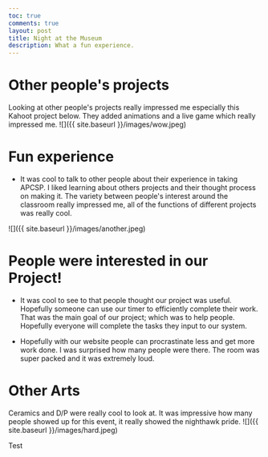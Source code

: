 ```yaml
---
toc: true
comments: true
layout: post
title: Night at the Museum
description: What a fun experience.
---
```

# Other people's projects
Looking at other people's projects really impressed me especially this Kahoot project below. They added animations and a live game which really impressed me. 
![]({{ site.baseurl }}/images/wow.jpeg)

# Fun experience
- It was cool to talk to other people about their experience in taking APCSP. I liked learning about others projects and their thought process on making it. The variety between people's interest around the classroom really impressed me, all of the functions of different projects was really cool.

![]({{ site.baseurl }}/images/another.jpeg)

# People were interested in our Project!
- It was cool to see to that people thought our project was useful. Hopefully someone can use our timer to efficiently complete their work. That was the main goal of our project; which was to help people. Hopefully everyone will complete the tasks they input to our system. 

- Hopefully with our website people can procrastinate less and get more work done. I was surprised how many people were there. The room was super packed and it was extremely loud. 

# Other Arts

Ceramics and D/P were really cool to look at. It was impressive how many people showed up for this event, it really showed the nighthawk pride.
![]({{ site.baseurl }}/images/hard.jpeg)

Test